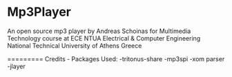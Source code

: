 Mp3Player
=========

An open source mp3 player by Andreas Schoinas
for Multimedia Technology course at ECE NTUA
Electrical & Computer Engineering
National Technical University of Athens Greece

=========
Credits - Packages Used:
-tritonus-share
-mp3spi
-xom parser
-jlayer
